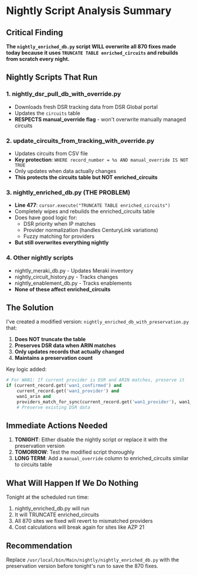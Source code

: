 # Nightly Script Analysis Summary

## Critical Finding

**The `nightly_enriched_db.py` script WILL overwrite all 870 fixes made today because it uses `TRUNCATE TABLE enriched_circuits` and rebuilds from scratch every night.**

## Nightly Scripts That Run

### 1. nightly_dsr_pull_db_with_override.py
- Downloads fresh DSR tracking data from DSR Global portal
- Updates the `circuits` table
- **RESPECTS manual_override flag** - won't overwrite manually managed circuits

### 2. update_circuits_from_tracking_with_override.py
- Updates circuits from CSV file
- **Key protection**: `WHERE record_number = %s AND manual_override IS NOT TRUE`
- Only updates when data actually changes
- **This protects the circuits table but NOT enriched_circuits**

### 3. nightly_enriched_db.py (THE PROBLEM)
- **Line 477**: `cursor.execute("TRUNCATE TABLE enriched_circuits")`
- Completely wipes and rebuilds the enriched_circuits table
- Does have good logic for:
  - DSR priority when IP matches
  - Provider normalization (handles CenturyLink variations)
  - Fuzzy matching for providers
- **But still overwrites everything nightly**

### 4. Other nightly scripts
- nightly_meraki_db.py - Updates Meraki inventory
- nightly_circuit_history.py - Tracks changes
- nightly_enablement_db.py - Tracks enablements
- **None of these affect enriched_circuits**

## The Solution

I've created a modified version: `nightly_enriched_db_with_preservation.py` that:

1. **Does NOT truncate the table**
2. **Preserves DSR data when ARIN matches**
3. **Only updates records that actually changed**
4. **Maintains a preservation count**

Key logic added:
```python
# For WAN1: If current provider is DSR and ARIN matches, preserve it
if (current_record.get('wan1_confirmed') and 
    current_record.get('wan1_provider') and 
    wan1_arin and
    providers_match_for_sync(current_record.get('wan1_provider'), wan1_arin)):
    # Preserve existing DSR data
```

## Immediate Actions Needed

1. **TONIGHT**: Either disable the nightly script or replace it with the preservation version
2. **TOMORROW**: Test the modified script thoroughly
3. **LONG TERM**: Add a `manual_override` column to enriched_circuits similar to circuits table

## What Will Happen If We Do Nothing

Tonight at the scheduled run time:
1. nightly_enriched_db.py will run
2. It will TRUNCATE enriched_circuits
3. All 870 sites we fixed will revert to mismatched providers
4. Cost calculations will break again for sites like AZP 21

## Recommendation

Replace `/usr/local/bin/Main/nightly/nightly_enriched_db.py` with the preservation version before tonight's run to save the 870 fixes.